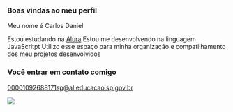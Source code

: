### Boas vindas ao meu perfil

Meu nome é Carlos Daniel 

Estou estudando na [Alura](https://www.alura.com.br)
Estou me desenvolvendo na linguagem JavaScritpt
Utilizo esse espaço para minha organização e compatilhamento dos meu projetos desenvolvidos

### Você entrar em contato comigo

00001092688171sp@al.educacao.sp.gov.br

![](https://media1.tenor.com/m/yxXgEgLPZq0AAAAC/enola-holmes-millie-bobby-brown.gif)

